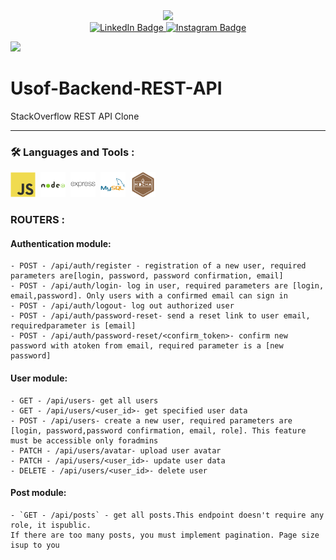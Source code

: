 <div id="header" align="center">
  <img src="https://media.giphy.com/media/M9gbBd9nbDrOTu1Mqx/giphy.gif" width="100"/>
</div>

<div id="badges" align="center">
  <a href="https://www.linkedin.com/in/%D0%BF%D0%B0%D0%B2%D0%B5%D0%BB-%D0%BC%D0%B0%D1%80%D1%87%D0%B5%D0%BD%D0%BA%D0%BE-74b98a224/">
    <img src="https://img.shields.io/badge/LinkedIn-blue?style=for-the-badge&logo=linkedin&logoColor=white" alt="LinkedIn Badge"/>
  </a>
  <a href="https://www.instagram.com/muilco/">
    <img src="https://img.shields.io/badge/Instagram-yellow?style=for-the-badge&logo=instagram&logoColor=white" alt="Instagram Badge"/>
  </a>
</div>

![](https://visitor-badge.glitch.me/badge?page_id=pmarchenkoucode.usof-backend-rest-api)


# Usof-Backend-REST-API
StackOverflow REST API Clone

---

### :hammer_and_wrench: Languages and Tools :

<div>
  <img src="https://github.com/devicons/devicon/blob/master/icons/javascript/javascript-original.svg" alt="JS" width="40" height="40"/>&nbsp;
  <img src="https://github.com/devicons/devicon/blob/master/icons/nodejs/nodejs-original-wordmark.svg" alt="NodeJS" width="40" height="40"/>&nbsp;
  <img src="https://github.com/devicons/devicon/blob/master/icons/express/express-original-wordmark.svg" alt="express" width="40" height="40"/>&nbsp;
  <img src="https://github.com/devicons/devicon/blob/master/icons/mysql/mysql-original-wordmark.svg" alt="MySQL" width="40" height="40"/>&nbsp;
  <img src="https://github.com/devicons/devicon/blob/master/icons/mocha/mocha-plain.svg" alt="Mocha" width="40" height="40"/>&nbsp;
</div>

### ROUTERS :
  #### Authentication module:
    - POST - /api/auth/register - registration of a new user, required parameters are[login, password, password confirmation, email]
    - POST - /api/auth/login- log in user, required parameters are [login, email,password]. Only users with a confirmed email can sign in
    - POST - /api/auth/logout- log out authorized user
    - POST - /api/auth/password-reset- send a reset link to user email, requiredparameter is [email]
    - POST - /api/auth/password-reset/<confirm_token>- confirm new password with atoken from email, required parameter is a [new password]
    
   #### User module:
    - GET - /api/users- get all users
    - GET - /api/users/<user_id>- get specified user data
    - POST - /api/users- create a new user, required parameters are [login, password,password confirmation, email, role]. This feature must be accessible only foradmins
    - PATCH - /api/users/avatar- upload user avatar
    - PATCH - /api/users/<user_id>- update user data
    - DELETE - /api/users/<user_id>- delete user
    
   #### Post module:
    - `GET - /api/posts` - get all posts.This endpoint doesn't require any role, it ispublic. 
    If there are too many posts, you must implement pagination. Page size isup to you
    
